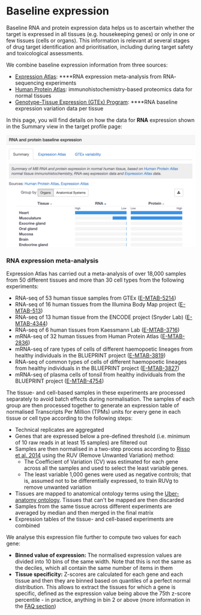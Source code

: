 # Baseline expression

Baseline RNA and protein expression data helps us to ascertain whether the target is expressed in all tissues \(e.g. housekeeping genes\) or only in one or few tissues \(cells or organs\). This information is relevant at several stages of drug target identification and prioritisation, including during target safety and toxicological assessments. 

We combine baseline expression information from three sources:

* [Expression Atlas](https://www.ebi.ac.uk/gxa/home): ****RNA expression meta-analysis from RNA- sequencing experiments
* [Human Protein Atlas](https://www.proteinatlas.org/):  immunohistochemistry-based proteomics data for normal tissues
* [Genotype-Tissue Expression \(GTEx\) Program](https://commonfund.nih.gov/GTEx/): ****RNA baseline expression variation data per tissue

In this page, you will find details on how the data for **RNA** expression shown in the Summary view in the target profile page:

![Summary of baseline expression data at both RNA and protein levels for target MB](../.gitbook/assets/screen-shot-2020-06-30-at-13.44.26.png)

### RNA expression meta-analysis

Expression Atlas has carried out a meta-analysis of over 18,000 samples from 50 different tissues and more than 30 cell types from the following experiments: 

* RNA-seq of 53 human tissue samples from GTEx \([E-MTAB-5214](https://www.ebi.ac.uk/gxa/experiments/E-MTAB-5214/Results)\)
* RNA-seq of 16 human tissues from the Illumina Body Map project \([E-MTAB-513](https://www.ebi.ac.uk/gxa/experiments/E-MTAB-513/Results)\)
* RNA-seq of 13 human tissue from the ENCODE project \(Snyder Lab\) \([E-MTAB-4344](https://www.ebi.ac.uk/gxa/experiments/E-MTAB-4344/Results)\)
* RNA-seq of 6 human tissues from Kaessmann Lab \([E-MTAB-3716](https://www.ebi.ac.uk/gxa/experiments/E-MTAB-3716/Results)\)
* mRNA-seq of 32 human tissues from Human Protein Atlas \([E-MTAB-2836](https://www.ebi.ac.uk/gxa/experiments/E-MTAB-2836/Results)\)
* mRNA-seq of rare types of cells of different haemopoetic lineages from healthy individuals in the BLUEPRINT project \([E-MTAB-3819](https://www.ebi.ac.uk/gxa/experiments/E-MTAB-3819/Results)\)
* RNA-seq of common types of cells of different haemopoetic lineages from healthy individuals in the BLUEPRINT project \([E-MTAB-3827](https://www.ebi.ac.uk/gxa/experiments/E-MTAB-3827/Results)\) 
* mRNA-seq of plasma cells of tonsil from healthy individuals from the BLUEPRINT project \([E-MTAB-4754](https://www.ebi.ac.uk/gxa/experiments/E-MTAB-4754/Results)\)

The tissue- and cell-based samples in these experiments are processed separately to avoid batch effects during normalisation. The samples of each group are then processed together to generate an expression table of normalised Transcripts Per Million \(TPMs\) units for every gene in each tissue or cell type according to the following steps:

* Technical replicates are aggregated
* Genes that are expressed below a pre-defined threshold \(i.e. minimum of 10 raw reads in at least 15 samples\) are filtered out
* Samples are then normalised in a two-step process according to [Risso et al. 2014](https://europepmc.org/article/MED/25150836) using the RUV \(Remove Unwanted Variation\) method:
  * The Coefficient of Variation \(CV\) was estimated for each gene across all the samples and used to select the least variable genes.
  * The least variable 1,000 genes were used as negative controls; that is, assumed not to be differentially expressed, to train RUVg to remove unwanted variation
* Tissues are mapped to anatomical ontology terms using the [Uber-anatomy ontology](https://www.ebi.ac.uk/ols/ontologies/uberon). Tissues that can't be mapped are then discarded
* Samples from the same tissue across different experiments are averaged by median and then merged in the final matrix
* Expression tables of the tissue- and cell-based experiments are combined

We analyse this expression file further to compute two values for each gene:

* **Binned value of expression:** The normalised expression values are divided into 10 bins of the same width. Note that this is not the same as the deciles, which all contain the same number of items in them
* **Tissue specificity:** Z-scores are calculated for each gene and each tissue and then they are binned based on quantiles of a perfect normal distribution. This allows to extract the tissues for which a gene is specific, defined as the expression value being above the 75th z-score percentile - in practice, anything in bin 2 or above \(more information in the [FAQ section](https://docs.targetvalidation.org/faq/tissue-specificity)\)

